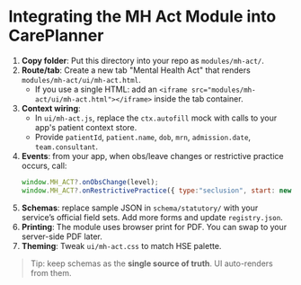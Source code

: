
# Integrating the MH Act Module into CarePlanner

1. **Copy folder**: Put this directory into your repo as `modules/mh-act/`.
2. **Route/tab**: Create a new tab "Mental Health Act" that renders `modules/mh-act/ui/mh-act.html`.
   - If you use a single HTML: add an `<iframe src="modules/mh-act/ui/mh-act.html"></iframe>` inside the tab container.
3. **Context wiring**:
   - In `ui/mh-act.js`, replace the `ctx.autofill` mock with calls to your app's patient context store.
   - Provide `patientId`, `patient.name`, `dob`, `mrn`, `admission.date`, `team.consultant`.
4. **Events**: from your app, when obs/leave changes or restrictive practice occurs, call:
   ```js
   window.MH_ACT?.onObsChange(level);
   window.MH_ACT?.onRestrictivePractice({ type:"seclusion", start: new Date().toISOString() });
   ```
5. **Schemas**: replace sample JSON in `schema/statutory/` with your service’s official field sets. Add more forms and update `registry.json`.
6. **Printing**: The module uses browser print for PDF. You can swap to your server-side PDF later.
7. **Theming**: Tweak `ui/mh-act.css` to match HSE palette.

> Tip: keep schemas as the **single source of truth**. UI auto-renders from them.
